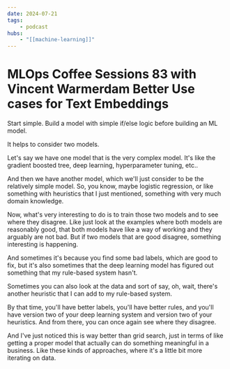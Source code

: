 ```yaml
---
date: 2024-07-21
tags:
    - podcast
hubs:
    - "[[machine-learning]]"
---
```


# MLOps Coffee Sessions 83 with Vincent Warmerdam   Better Use cases for Text Embeddings

Start simple. Build a model with simple if/else logic before building an ML model.

It helps to consider two models.

Let's say we have one model that is the very complex model. It's like the gradient boosted tree, deep learning, hyperparameter tuning, etc..

And then we have another model, which we'll just consider to be the relatively simple model. So, you know, maybe logistic regression, or like something with heuristics that I just mentioned, something with very much domain knowledge.

Now, what's very interesting to do is to train those two models and to see where they disagree. Like just look at the examples where both models are reasonably good, that both models have like a way of working and they arguably are not bad. But if two models that are good disagree, something interesting is happening.

And sometimes it's because you find some bad labels, which are good to fix, but it's also sometimes that the deep learning model has figured out something that my rule-based system hasn't.

Sometimes you can also look at the data and sort of say, oh, wait, there's another heuristic that I can add to my rule-based system.

By that time, you'll have better labels, you'll have better rules, and you'll have version two of your deep learning system and version two of your heuristics. And from there, you can once again see where they disagree.

And I've just noticed this is way better than grid search, just in terms of like getting a proper model that actually can do something meaningful in a business. Like these kinds of approaches, where it's a little bit more iterating on data.








